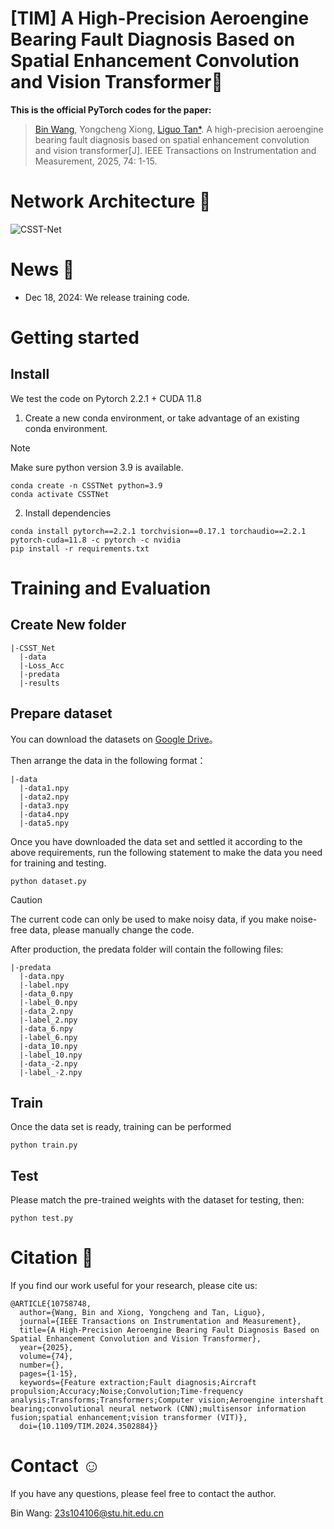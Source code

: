 # **[TIM] A High-Precision Aeroengine Bearing Fault Diagnosis Based on Spatial Enhancement Convolution and Vision Transformer**🥳
**This is the official PyTorch codes for the paper:**
> [Bin Wang](https://github.com/DABINB), Yongcheng Xiong, [Liguo Tan*](https://homepage.hit.edu.cn/tanliguo?lang=zh). A high-precision aeroengine bearing fault diagnosis based on spatial enhancement convolution and vision transformer[J]. IEEE Transactions on Instrumentation and Measurement, 2025, 74: 1-15.
# Network Architecture 💐
![CSST-Net](https://github.com/user-attachments/assets/c88b8594-66a6-40de-b1aa-6dc1e9096408)

# News 🚀
- Dec 18, 2024: We release training code.


# Getting started
## Install
We test the code on Pytorch 2.2.1 + CUDA 11.8
1. Create a new conda environment, or take advantage of an existing conda environment.
> [!NOTE]
> Make sure python version 3.9 is available.

```
conda create -n CSSTNet python=3.9
conda activate CSSTNet
```
2. Install dependencies
```
conda install pytorch==2.2.1 torchvision==0.17.1 torchaudio==2.2.1 pytorch-cuda=11.8 -c pytorch -c nvidia
pip install -r requirements.txt
```
# Training and Evaluation
## Create New folder
```
|-CSST_Net
  |-data
  |-Loss_Acc
  |-predata
  |-results
```

## Prepare dataset
You can download the datasets on [Google Drive](https://drive.google.com/drive/folders/1Km1Go4ilB_bI033SBJ7eJ0uCzbqEqbgt)。

Then arrange the data in the following format：
```
|-data
  |-data1.npy
  |-data2.npy
  |-data3.npy
  |-data4.npy
  |-data5.npy
```
Once you have downloaded the data set and settled it according to the above requirements, run the following statement to make the data you need for training and testing.



```
python dataset.py
```
> [!CAUTION]
> The current code can only be used to make noisy data, if you make noise-free data, please manually change the code.

After production, the predata folder will contain the following files:
```
|-predata
  |-data.npy
  |-label.npy
  |-data_0.npy
  |-label_0.npy
  |-data_2.npy
  |-label_2.npy
  |-data_6.npy
  |-label_6.npy
  |-data_10.npy
  |-label_10.npy
  |-data_-2.npy
  |-label_-2.npy
```

## Train
Once the data set is ready, training can be performed

```
python train.py
```

## Test
Please match the pre-trained weights with the dataset for testing, then:

```
python test.py
```

# Citation  💓
If you find our work useful for your research, please cite us:

```
@ARTICLE{10758748,
  author={Wang, Bin and Xiong, Yongcheng and Tan, Liguo},
  journal={IEEE Transactions on Instrumentation and Measurement}, 
  title={A High-Precision Aeroengine Bearing Fault Diagnosis Based on Spatial Enhancement Convolution and Vision Transformer}, 
  year={2025},
  volume={74},
  number={},
  pages={1-15},
  keywords={Feature extraction;Fault diagnosis;Aircraft propulsion;Accuracy;Noise;Convolution;Time-frequency analysis;Transforms;Transformers;Computer vision;Aeroengine intershaft bearing;convolutional neural network (CNN);multisensor information fusion;spatial enhancement;vision transformer (VIT)},
  doi={10.1109/TIM.2024.3502884}}
```

# Contact ☺️
If you have any questions, please feel free to contact the author.

Bin Wang: [23s104106@stu.hit.edu.cn](23s104106@stu.hit.edu.cn)
